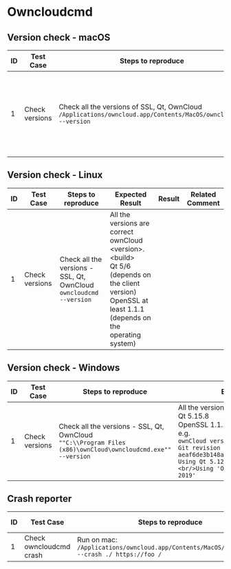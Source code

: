 # Owncloudcmd

## Version check - macOS

| ID | Test Case                       | Steps to reproduce                                                                                                                                                                                                    | Expected Result                                                                                                                                                                                            | Result | Related Comment |
|----|---------------------------------|-----------------------------------------------------------------------------------------------------------------------------------------------------------------------------------------------------------------------|------------------------------------------------------------------------------------------------------------------------------------------------------------------------------------------------------------|--------|-----------------|
| 1  | Check versions | Check all the versions of SSL, Qt, OwnCloud <br/> `/Applications/owncloud.app/Contents/MacOS/owncloudcmd --version` | All the versions are correct <br/>Qt 5.15.8 <br/>OpenSSL 1.1.1t <br/>e.g.<br/>`ownCloud version 2.6.0rc1 (build 12411)` <br/>`Git revision 13bf76fc0ab993a5e5668bd864749cb44a4009bc` <br/>`Using **Qt 5.15.8**, built against Qt 5.12.5` <br/>`Using '**OpenSSL 1.1.1t**&nbsp; 28 May 2019'` |

## Version check - Linux

| ID | Test Case                       | Steps to reproduce                                                                                                                                                                                                    | Expected Result                                                                                                                                                                                            | Result | Related Comment |
|----|---------------------------------|-----------------------------------------------------------------------------------------------------------------------------------------------------------------------------------------------------------------------|------------------------------------------------------------------------------------------------------------------------------------------------------------------------------------------------------------|--------|-----------------|
| 1  | Check versions | Check all the versions - SSL, Qt, OwnCloud <br/> `owncloudcmd --version` | All the versions are correct <br/> ownCloud &lt;version&gt;.&lt;build&gt;<br/>Qt 5/6 (depends on the client version) <br/>OpenSSL at least 1.1.1 (depends on the operating system) |

## Version check - Windows

| ID | Test Case                       | Steps to reproduce                                                                                                                                                                                                    | Expected Result                                                                                                                                                                                            | Result | Related Comment |
|----|---------------------------------|-----------------------------------------------------------------------------------------------------------------------------------------------------------------------------------------------------------------------|------------------------------------------------------------------------------------------------------------------------------------------------------------------------------------------------------------|--------|-----------------|
| 1  | Check versions | Check all the versions - SSL, Qt, OwnCloud <br/>`""C:\\Program Files (x86)\ownCloud\owncloudcmd.exe"" --version` |  All the versions are correct <br/>Qt 5.15.8 <br/>OpenSSL 1.1.1t <br/>e.g. <br/>`ownCloud version 2.6.0rc2 (build 12524)` <br/>  `Git revision aeaf6de3b148a58efce564946a36f6f6d9eff350` <br/>`Using Qt 5.12.5, built against Qt 5.12.5 <br/>Using 'OpenSSL 1.1.1d &nbsp;10 Sep 2019'` |

## Crash reporter

| ID | Test Case                       | Steps to reproduce                                                                                                                                                                                                    | Expected Result                                                                                                                                                                                            | Result | Related Comment |
|----|---------------------------------|-----------------------------------------------------------------------------------------------------------------------------------------------------------------------------------------------------------------------|------------------------------------------------------------------------------------------------------------------------------------------------------------------------------------------------------------|--------|-----------------|
| 1  | Check owncloudcmd crash | Run on mac: `/Applications/owncloud.app/Contents/MacOS/owncloudcmd --crash ./ https://foo /` | owncloudcmd crashed |